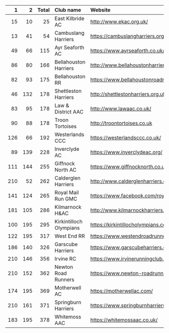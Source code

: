|   1 |   2 |   Total | Club name               | Website                                    |
|----:|----:|--------:|:------------------------|:-------------------------------------------|
|  15 |  10 |      25 | East Kilbride AC        | http://www.ekac.org.uk/                    |
|  13 |  41 |      54 | Cambuslang Harriers     | https://cambuslangharriers.org/            |
|  49 |  66 |     115 | Ayr Seaforth AC         | https://www.ayrseaforth.co.uk/             |
|  86 |  80 |     166 | Bellahouston Harriers   | http://www.bellahoustonharriers.co.uk/     |
|  82 |  93 |     175 | Bellahouston RR         | https://www.bellahoustonroadrunners.co.uk/ |
|  46 | 132 |     178 | Shettleston Harriers    | http://shettlestonharriers.org.uk/         |
|  83 |  95 |     178 | Law & District AAC      | http://www.lawaac.co.uk/                   |
|  90 |  88 |     178 | Troon Tortoises         | http://troontortoises.co.uk                |
| 126 |  66 |     192 | Westerlands CCC         | https://westerlandsccc.co.uk/              |
|  89 | 139 |     228 | Inverclyde AC           | https://www.inverclydeac.org/              |
| 111 | 144 |     255 | Giffnock North AC       | https://www.giffnocknorth.co.uk/           |
| 210 |  52 |     262 | Calderglen Harriers     | http://www.calderglenharriers.org.uk/      |
| 141 | 124 |     265 | Royal Mail Run GMC      | https://www.facebook.com/royalmailrungmc/  |
| 181 | 105 |     286 | Kilmarnock H&AC         | http://www.kilmarnockharriers.com/         |
| 100 | 195 |     295 | Kirkintilloch Olympians | https://kirkintillocholympians.co.uk/      |
| 122 | 195 |     317 | West End RR             | https://www.westendroadrunners.co.uk/      |
| 186 | 140 |     326 | Garscube Harriers       | https://www.garscubeharriers.org.uk/       |
| 210 | 146 |     356 | Irvine RC               | https://www.irvinerunningclub.co.uk/       |
| 210 | 152 |     362 | Newton Road Runners     | https://www.newton-roadrunners.com/        |
| 174 | 195 |     369 | Motherwell AC           | https://motherwellac.com/                  |
| 210 | 161 |     371 | Springburn Harriers     | https://www.springburnharriers.co.uk/      |
| 183 | 195 |     378 | Whitemoss AAC           | https://whitemossaac.co.uk/                |